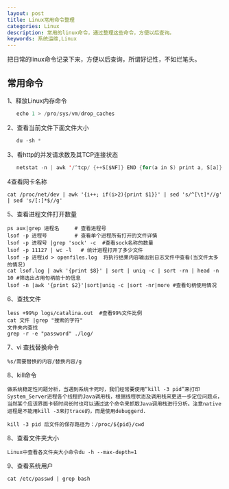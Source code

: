 ```yaml
---
layout: post
title: Linux常用命令整理 
categories: Linux
description: 常用的linux命令，通过整理这些命令，方便以后查询。
keywords: 系统运维,Linux
---
```

把日常的linux命令记录下来，方便以后查询，所谓好记性，不如烂笔头。

## 常用命令

1、释放Linux内存命令

```java
   echo 1 > /pro/sys/vm/drop_caches
```
2、查看当前文件下面文件大小

```java
   du -sh *
```
3、看http的并发请求数及其TCP连接状态

```java
   netstat -n | awk '/^tcp/ {++S[$NF]} END {for(a in S) print a, S[a]}'
```

4查看网卡名称

```shell
cat /proc/net/dev | awk '{i++; if(i>2){print $1}}' | sed 's/^[\t]*//g' | sed 's/[:]*$//g'
```

5、查看进程文件打开数量

```
ps aux|grep 进程名     # 查看进程号
lsof -p 进程号         # 查看单个进程所有打开的文件详情
lsof -p 进程号 |grep 'sock' -c  #查看sock名称的数量
lsof -p 11127 | wc -l   # 统计进程打开了多少文件
lsof -p 进程id > openfiles.log  将执行结果内容输出到日志文件中查看(当文件太多的情况)
cat lsof.log | awk '{print $8}' | sort | uniq -c | sort -rn | head -n 10 #筛选出占用句柄前十的信息
lsof -n |awk '{print $2}'|sort|uniq -c |sort -nr|more #查看句柄使用情况
```

6、查找文件

```
less +99%p logs/catalina.out  #查看99%文件比例
cat 文件 |grep "搜索的字符"
文件夹内查找
grep -r -e "password" ./log/
```

7、vi 查找替换命令

```shell
%s/需要替换的内容/替换内容/g
```

8、kill命令

```
做系统稳定性问题分析，当遇到系统卡死时，我们经常要使用“kill -3 pid”来打印System_Server进程各个线程的Java调用栈，根据线程状态及调用栈来更进一步定位问题点，当然某个应该界面卡顿时间长时也可以通过这个命令来抓取Java调用栈进行分析。注意native进程是不能用kill -3来打trace的，而是使用debuggerd.

kill -3 pid 后文件的保存路径为：/proc/${pid}/cwd
```

8、查看文件夹大小

```
Linux中查看各文件夹大小命令du -h --max-depth=1
```

9、查看系统用户

```
cat /etc/passwd | grep bash
```

